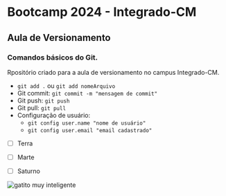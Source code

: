 # Bootcamp 2024 - Integrado-CM
## Aula de Versionamento
### Comandos básicos do Git.

Rpositório criado para a aula de versionamento no campus Integrado-CM.

- `git add .` ou `git add nomeArquivo`
- Git commit: `git commit -m "mensagem de commit"`
- Git push: `git push`
- Git pull: `git pull`
- Configuração de usuário:
  - `git config user.name "nome de usuário"`
  - `git config user.email "email cadastrado"`
 
- [ ] Terra
- [ ] Marte
- [ ] Saturno


![gatito muy inteligente](https://i.pinimg.com/736x/ea/21/05/ea21052f12b135e2f343b0c5ca8aeabc.jpg)
